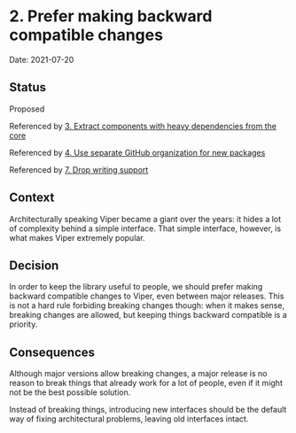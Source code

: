 # 2. Prefer making backward compatible changes

Date: 2021-07-20

## Status

Proposed

Referenced by [3. Extract components with heavy dependencies from the core](0003-extract-components-with-heavy-dependencies-from-the-core.md)

Referenced by [4. Use separate GitHub organization for new packages](0004-use-separate-github-organization-for-new-packages.md)

Referenced by [7. Drop writing support](0007-drop-writing-support.md)

## Context

Architecturally speaking Viper became a giant over the years: it hides a lot of complexity behind a simple interface.
That simple interface, however, is what makes Viper extremely popular.

## Decision

In order to keep the library useful to people, we should prefer making backward compatible changes to Viper, even between major releases.
This is not a hard rule forbiding breaking changes though: when it makes sense, breaking changes are allowed,
but keeping things backward compatible is a priority.

## Consequences

Although major versions allow breaking changes, a major release is no reason to break things that already work for a lot of people,
even if it might not be the best possible solution.

Instead of breaking things, introducing new interfaces should be the default way of fixing architectural problems,
leaving old interfaces intact.
